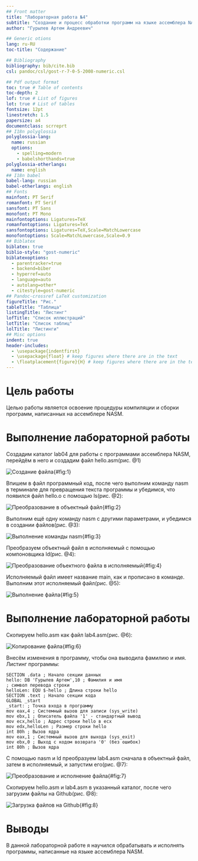 ```yaml
---
## Front matter
title: "Лабораторная работа №4"
subtitle: "Создание и процесс обработки программ на языке ассемблера NASM"
author: "Гурылев Артем Андреевич"

## Generic otions
lang: ru-RU
toc-title: "Содержание"

## Bibliography
bibliography: bib/cite.bib
csl: pandoc/csl/gost-r-7-0-5-2008-numeric.csl

## Pdf output format
toc: true # Table of contents
toc-depth: 2
lof: true # List of figures
lot: true # List of tables
fontsize: 12pt
linestretch: 1.5
papersize: a4
documentclass: scrreprt
## I18n polyglossia
polyglossia-lang:
  name: russian
  options:
	- spelling=modern
	- babelshorthands=true
polyglossia-otherlangs:
  name: english
## I18n babel
babel-lang: russian
babel-otherlangs: english
## Fonts
mainfont: PT Serif
romanfont: PT Serif
sansfont: PT Sans
monofont: PT Mono
mainfontoptions: Ligatures=TeX
romanfontoptions: Ligatures=TeX
sansfontoptions: Ligatures=TeX,Scale=MatchLowercase
monofontoptions: Scale=MatchLowercase,Scale=0.9
## Biblatex
biblatex: true
biblio-style: "gost-numeric"
biblatexoptions:
  - parentracker=true
  - backend=biber
  - hyperref=auto
  - language=auto
  - autolang=other*
  - citestyle=gost-numeric
## Pandoc-crossref LaTeX customization
figureTitle: "Рис."
tableTitle: "Таблица"
listingTitle: "Листинг"
lofTitle: "Список иллюстраций"
lotTitle: "Список таблиц"
lolTitle: "Листинги"
## Misc options
indent: true
header-includes:
  - \usepackage{indentfirst}
  - \usepackage{float} # keep figures where there are in the text
  - \floatplacement{figure}{H} # keep figures where there are in the text
---
```


# Цель работы

Целью работы является освоение процедуры компиляции и сборки программ, написанных на ассемблере NASM.

# Выполнение лабораторной работы

Создадим каталог lab04 для работы с программами ассемблера NASM, перейдём в него и создадим файл hello.asm(рис. @1)

![Создание файла](image/1.png){#fig:1}

Впишем в файл программный код, после чего выполним команду nasm в терминале для превращения текста программы и убедимся, что появился файл hello.o с помощью ls(рис. @2):

![Преобразование в объектный файл](image/2.png){#fig:2}

Выполним ещё одну команду nasm с другими параметрами, и убедимся в создании файлов(рис. @3):

![Выполнение команды nasm](image/3.png){#fig:3}

Преобразуем объектный файл в исполняемый с помощью компоновщика ld(рис. @4):

![Преобразование объектного файла в исполняемый](image/4.png){#fig:4}

Исполняемый файл имеет название main, как и прописано в команде. Выполним этот исполняемый файл(рис. @5):

![Выполнение файла](image/5.png){#fig:5}

# Выполнение лабораторной работы

Скопируем hello.asm как файл lab4.asm(рис. @6):

![Копирование файла](image/6.png){#fig:6}

Внесём изменения в программу, чтобы она выводила фамилию и имя. Листинг программы:

```; lab4.asm
SECTION .data ; Начало секции данных
hello: DB 'Гурылев Артем',10 ; Фамилия и имя
; символ перевода строки
helloLen: EQU $-hello ; Длина строки hello
SECTION .text ; Начало секции кода
GLOBAL _start
_start: ; Точка входа в программу
mov eax,4 ; Системный вызов для записи (sys_write)
mov ebx,1 ; Описатель файла '1' - стандартный вывод
mov ecx,hello ; Адрес строки hello в ecx
mov edx,helloLen ; Размер строки hello
int 80h ; Вызов ядра
mov eax,1 ; Системный вызов для выхода (sys_exit)
mov ebx,0 ; Выход с кодом возврата '0' (без ошибок)
int 80h ; Вызов ядра
```

С помощью nasm и ld преобразуем lab4.asm сначала в объектный файл, затем в исполняемый, и запустим его(рис. @7):

![Преобразование и исполнение файла](image/7.png){#fig:7}

Скопируем hello.asm и lab4.asm в указанный каталог, после чего загрузим файлы на Github(рис. @8):

![Загрузка файлов на Github](image/8.png){#fig:8}

# Выводы

В данной лабораторной работе я научился обрабатывать и исполнять программы, написанные на языке ассемблера NASM.

